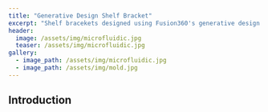 ```yaml
---
title: "Generative Design Shelf Bracket"
excerpt: "Shelf bracekets designed using Fusion360's generative design feature sustaining over 20lbs"
header:
  image: /assets/img/microfluidic.jpg
  teaser: /assets/img/microfluidic.jpg
gallery:
  - image_path: /assets/img/microfluidic.jpg
  - image_path: /assets/img/mold.jpg
---
```


## Introduction
